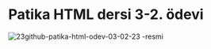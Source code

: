 # Patika HTML dersi 3-2. ödevi
![23github-patika-html-odev-03-02-23
-resmi](./img/patika-html-odev-03-02-resmi-23.png)
